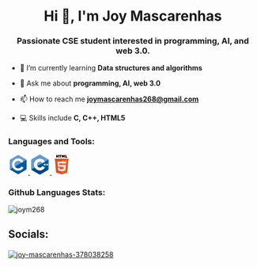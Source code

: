 <h1 align="center">Hi 👋, I'm Joy Mascarenhas</h1>

<h3 align="center">Passionate CSE student interested in programming, AI, and web 3.0.</h3>

- 🌱 I’m currently learning **Data structures and algorithms**

- 💬 Ask me about **programming, AI, web 3.0**

- 📫 How to reach me **joymascarenhas268@gmail.com**

- 💻 Skills include **C, C++, HTML5**

<h3 align="left">Languages and Tools:</h3>
<p align="left"> <a href="https://www.cprogramming.com/" target="_blank" rel="noreferrer"> <img src="https://raw.githubusercontent.com/devicons/devicon/master/icons/c/c-original.svg" alt="c" width="40" height="40"/> </a> <a href="https://isocpp.org/" target="_blank" rel="noreferrer"> <img src="https://raw.githubusercontent.com/devicons/devicon/master/icons/cplusplus/cplusplus-original.svg" alt="cplusplus" width="40" height="40"/> </a> <a href="https://developer.mozilla.org/en-US/docs/Web/HTML" target="_blank" rel="noreferrer"> <img src="https://raw.githubusercontent.com/devicons/devicon/master/icons/html5/html5-original-wordmark.svg" alt="html5" width="40" height="40"/> </a> </p>

<h3 align="left">Github Languages Stats:</h3>
<p><img align="left" src="https://github-readme-stats.vercel.app/api/top-langs?username=joym268&show_icons=true&locale=en&layout=compact" alt="joym268" /></p><br><be>

<h2 align="left">Socials:</h2>
<p><a href="https://linkedin.com/in/joy-mascarenhas-378038258" target="blank"><img align="center" src="https://raw.githubusercontent.com/rahuldkjain/github-profile-readme-generator/master/src/images/icons/Social/linked-in-alt.svg" alt="joy-mascarenhas-378038258" height="30" width="40" /></a></p>